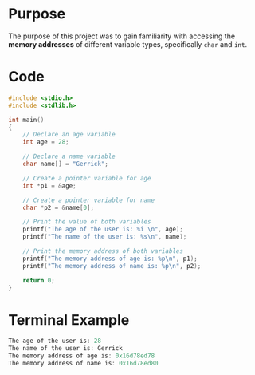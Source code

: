 # Purpose
The purpose of this project was to gain familiarity with accessing the **memory addresses** of different variable types, specifically `char` and `int`.

# Code
```c
#include <stdio.h>
#include <stdlib.h>

int main()
{
    // Declare an age variable
    int age = 28;

    // Declare a name variable
    char name[] = "Gerrick";

    // Create a pointer variable for age
    int *p1 = &age;

    // Create a pointer variable for name
    char *p2 = &name[0];

    // Print the value of both variables
    printf("The age of the user is: %i \n", age);
    printf("The name of the user is: %s\n", name);

    // Print the memory address of both variables
    printf("The memory address of age is: %p\n", p1);
    printf("The memory address of name is: %p\n", p2);

    return 0;
}
```
# Terminal Example
```c
The age of the user is: 28 
The name of the user is: Gerrick
The memory address of age is: 0x16d78ed78
The memory address of name is: 0x16d78ed80
```
